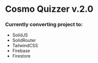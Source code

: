 # Cosmo Quizzer v.2.0

### Currently converting project to:

-   SolidJS
-   SolidRouter
-   TailwindCSS
-   Firebase
-   Firestore
